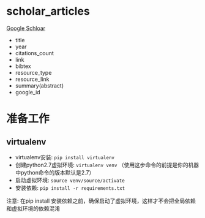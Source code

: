 # scholar_articles

[Google Schloar](http://scholar.google.com)

* title
* year
* citations_count
* link
* bibtex
* resource_type
* resource_link
* summary(abstract)
* google_id

# 准备工作

## virtualenv

* virtualenv安装: `pip install virtualenv`
* 创建python2.7虚拟环境: `virtualenv venv` （使用这步命令的前提是你的机器中python命令的版本默认是2.7）
* 启动虚拟环境: `source venv/source/activate`
* 安装依赖: `pip install -r requirements.txt`

注意: 在pip install 安装依赖之前，确保启动了虚拟环境，这样才不会把全局依赖和虚拟环境的依赖混淆


